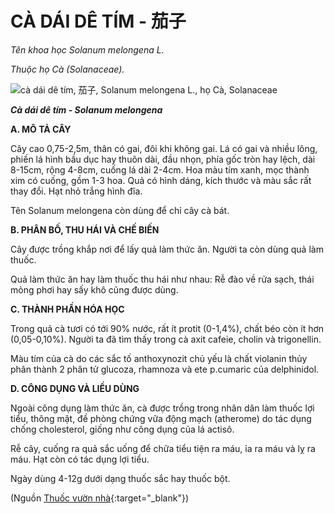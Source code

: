 # CÀ DÁI DÊ TÍM - 茄子

*Tên khoa học Solanum melongena L.*

*Thuộc họ Cà (Solanaceae).*

![cà dái dê tím, 茄子, Solanum melongena L., họ Cà, Solanaceae](/imgs/caythuoc/dtl/ca-dai-de-tim.jpg)

***Cà dái dê tím - Solanum melongena***

**A. MÔ TẢ CÂY**

Cây cao 0,75-2,5m, thân có gai, đôi khi không gai. Lá có gai và nhiều lông, phiến lá hình bầu dục hay thuôn dài, đầu nhọn, phía gốc tròn hay lệch, dài 8-15cm, rộng 4-8cm, cuống lá dài 2-4cm. Hoa màu tím xanh, mọc thành xim có cuống, gồm 1-3 hoa. Quả có hình dáng, kích thước và màu sắc rất thay đổi. Hạt nhỏ trắng hình đĩa.

Tên Solanum melongena còn dùng để chỉ cây cà bát.

**B. PHÂN BỐ, THU HÁI VÀ CHẾ BIẾN**

Cây được trồng khắp nơi để lấy quả làm thức ăn. Người ta còn dùng quả làm thuốc.

Quả làm thức ăn hay làm thuốc thu hái như nhau: Rễ đào về rửa sạch, thái mỏng phơi hay sấy khô cũng được dùng.

**C. THÀNH PHẦN HÓA HỌC**

Trong quả cà tươi có tới 90% nước, rất ít protit (0-1,4%), chất béo còn ít hơn (0,05-0,10%). Người ta đã tìm thấy trong cà axit cafeie, cholin và trigonellin.

Màu tím của cà do các sắc tố anthoxynozit chủ yếu là chất violanin thủy phân thành 2 phân tử glucoza, rhamnoza và ete p.cumaric của delphinidol.

**D. CÔNG DỤNG VÀ LIỀU DÙNG**

Ngoài công dụng làm thức ăn, cà được trồng trong nhân dân làm thuốc lợi tiểu, thông mật, đề phòng chứng vữa động mạch (atherome) do tác dụng chống cholesterol, giống như công dụng của lá actisô.

Rễ cây, cuống ra quả sắc uống để chữa tiểu tiện ra máu, ỉa ra máu và lỵ ra máu. Hạt còn có tác dụng lợi tiểu.

Ngày dùng 4-12g dưới dạng thuốc sắc hay thuốc bột.


(Nguồn [Thuốc vườn nhà](http://thuocvuonnha.com){:target="_blank"})